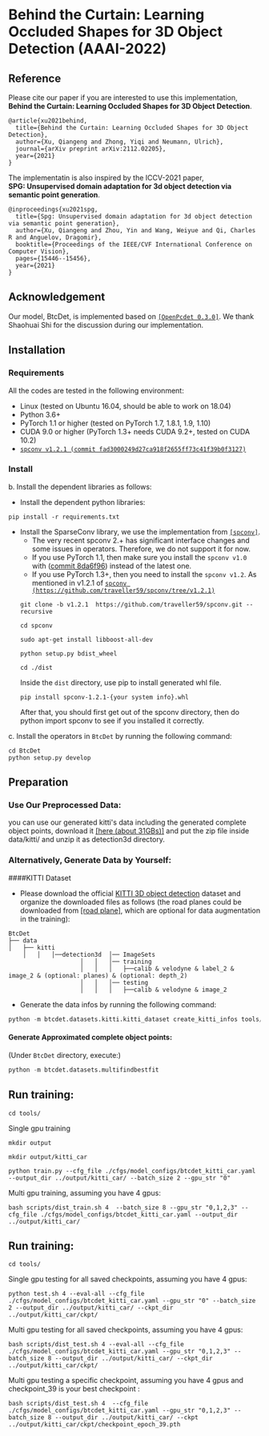 # Behind the Curtain: Learning Occluded Shapes for 3D Object Detection (AAAI-2022)

## Reference

Please cite our paper if you are interested to use this implementation,  
 <strong>Behind the Curtain: Learning Occluded Shapes for 3D Object Detection</strong>.
```
@article{xu2021behind,
  title={Behind the Curtain: Learning Occluded Shapes for 3D Object Detection},
  author={Xu, Qiangeng and Zhong, Yiqi and Neumann, Ulrich},
  journal={arXiv preprint arXiv:2112.02205},
  year={2021}
}
```

The implementatin is also inspired by the ICCV-2021 paper,  
 <strong>SPG: Unsupervised domain adaptation for 3d object detection via semantic point generation</strong>.
``` 
@inproceedings{xu2021spg,
  title={Spg: Unsupervised domain adaptation for 3d object detection via semantic point generation},
  author={Xu, Qiangeng and Zhou, Yin and Wang, Weiyue and Qi, Charles R and Anguelov, Dragomir},
  booktitle={Proceedings of the IEEE/CVF International Conference on Computer Vision},
  pages={15446--15456},
  year={2021}
}
``` 


## Acknowledgement
Our model, BtcDet, is implemented based on [`[OpenPcdet 0.3.0]`](https://github.com/open-mmlab/OpenPCDet). We thank Shaohuai Shi for the discussion during our implementation.
  
  
     
## Installation

### Requirements
All the codes are tested in the following environment:
* Linux (tested on Ubuntu 16.04, should be able to work on 18.04)
* Python 3.6+
* PyTorch 1.1 or higher (tested on PyTorch 1.7, 1.8.1, 1.9, 1.10)
* CUDA 9.0 or higher (PyTorch 1.3+ needs CUDA 9.2+, tested on CUDA 10.2)
* [`spconv v1.2.1 (commit fad3000249d27ca918f2655ff73c41f39b0f3127)`](https://github.com/traveller59/spconv/commit/fad3000249d27ca918f2655ff73c41f39b0f3127)


### Install
b. Install the dependent libraries as follows:

* Install the dependent python libraries: 
```
pip install -r requirements.txt 
```

* Install the SparseConv library, we use the implementation from [`[spconv]`](https://github.com/traveller59/spconv). 
    * The very recent spconv 2.+ has significant interface changes and some issues in operators. Therefore, we do not support it for now.
    * If you use PyTorch 1.1, then make sure you install the `spconv v1.0` with ([commit 8da6f96](https://github.com/traveller59/spconv/tree/8da6f967fb9a054d8870c3515b1b44eca2103634)) instead of the latest one.
    * If you use PyTorch 1.3+, then you need to install the `spconv v1.2`. As mentioned in v1.2.1 of [`spconv (https://github.com/traveller59/spconv/tree/v1.2.1)`](https://github.com/traveller59/spconv/tree/v1.2.1)
    ```
    git clone -b v1.2.1  https://github.com/traveller59/spconv.git --recursive
    
    cd spconv
    
    sudo apt-get install libboost-all-dev
    
    python setup.py bdist_wheel
    
    cd ./dist 
    ```
    Inside the `dist` directory, use pip to install generated whl file.
    ```
    pip install spconv-1.2.1-{your system info}.whl
    ```
    After that, you should first get out of the spconv directory, then do python import spconv to see if you installed it correctly.
    

c. Install the operators in `BtcDet` by running the following command:
```shell
cd BtcDet
python setup.py develop
```

## Preparation

### Use Our Preprocessed Data: 
you can use our generated kitti's data including the generated complete object points, download it [[here (about 31GBs)]](https://drive.google.com/drive/folders/1mK4akt3Qro9nbw_NRfP__p2nb3a_rzxv?usp=sharing)  and put the zip file inside data/kitti/ and unzip it as detection3d directory.

### Alternatively, Generate Data by Yourself:
####KITTI Dataset
* Please download the official [KITTI 3D object detection](http://www.cvlibs.net/datasets/kitti/eval_object.php?obj_benchmark=3d) dataset and organize the downloaded files as follows (the road planes could be downloaded from [[road plane]](https://drive.google.com/file/d/1d5mq0RXRnvHPVeKx6Q612z0YRO1t2wAp/view?usp=sharing), which are optional for data augmentation in the training):
```
BtcDet
├── data
│   ├── kitti
    │   │   │──detection3d  │── ImageSets
                    │   │   │── training
                    │   │   │   ├──calib & velodyne & label_2 & image_2 & (optional: planes) & (optional: depth_2)
                    │   │   │── testing
                    │   │   │   ├──calib & velodyne & image_2
```

* Generate the data infos by running the following command: 
```python 
python -m btcdet.datasets.kitti.kitti_dataset create_kitti_infos tools/cfgs/dataset_configs/kitti_dataset.yaml
```
#### Generate Approximated complete object points:
(Under `BtcDet` directory, execute:)
```python 
python -m btcdet.datasets.multifindbestfit
```





## Run training:
```
cd tools/
```
Single gpu training
```
mkdir output

mkdir output/kitti_car

python train.py --cfg_file ./cfgs/model_configs/btcdet_kitti_car.yaml --output_dir ../output/kitti_car/ --batch_size 2 --gpu_str "0"
```

Multi gpu training, assuming you have 4 gpus:
```
bash scripts/dist_train.sh 4  --batch_size 8 --gpu_str "0,1,2,3" --cfg_file ./cfgs/model_configs/btcdet_kitti_car.yaml --output_dir ../output/kitti_car/
```

## Run training:
```
cd tools/
```
Single gpu testing for all saved checkpoints, assuming you have 4 gpus:
```
python test.sh 4 --eval-all --cfg_file ./cfgs/model_configs/btcdet_kitti_car.yaml --gpu_str "0" --batch_size 2 --output_dir ../output/kitti_car/ --ckpt_dir  ../output/kitti_car/ckpt/
```

Multi gpu testing for all saved checkpoints, assuming you have 4 gpus:
```
bash scripts/dist_test.sh 4 --eval-all --cfg_file ./cfgs/model_configs/btcdet_kitti_car.yaml --gpu_str "0,1,2,3" --batch_size 8 --output_dir ../output/kitti_car/ --ckpt_dir  ../output/kitti_car/ckpt/
```

Multi gpu testing a specific checkpoint, assuming you have 4 gpus and checkpoint_39 is your best checkpoint :
```
bash scripts/dist_test.sh 4  --cfg_file ./cfgs/model_configs/btcdet_kitti_car.yaml --gpu_str "0,1,2,3" --batch_size 8 --output_dir ../output/kitti_car/ --ckpt  ../output/kitti_car/ckpt/checkpoint_epoch_39.pth
```
